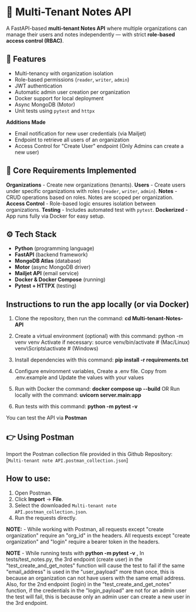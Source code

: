 # 📝 Multi-Tenant Notes API

A FastAPI-based **multi-tenant Notes API** where multiple organizations can manage their users and notes independently — with strict **role-based access control (RBAC)**.


## 🚀 Features
- Multi-tenancy with organization isolation
- Role-based permissions (`reader`, `writer`, `admin`)
- JWT authentication
- Automatic admin user creation per organization
- Docker support for local deployment
- Async MongoDB (Motor)
- Unit tests using `pytest` and `httpx`


**Additions Made**
- Email notification for new user credentials (via Mailjet)
- Endpoint to retrieve all users of an organization
- Access Control for "Create User" endpoint (Only Admins can create a new user)


## 🧠 Core Requirements Implemented
**Organizations** - Create new organizations (tenants). 
**Users** - Create users under specific organizations with roles (`reader`, `writer`, `admin`). 
**Notes** - CRUD operations based on roles. Notes are scoped per organization. 
**Access Control** - Role-based logic ensures isolation between organizations. 
**Testing** - Includes automated test with `pytest`. 
**Dockerized** - App runs fully via Docker for easy setup. 


## ⚙️ Tech Stack
- **Python** (programming language)
- **FastAPI** (backend framework)
- **MongoDB Atlas** (database)
- **Motor** (async MongoDB driver)
- **Mailjet API** (email service)
- **Docker & Docker Compose** (running)
- **Pytest + HTTPX** (testing)


## Instructions to run the app locally (or via Docker)
1. Clone the repository, then run the command:
    **cd Multi-tenant-Notes-API**

2. Create a virtual environment (optional) with this command:
    python -m venv venv
  Activate if necessary:
    source venv/bin/activate   # (Mac/Linux)
    venv\Scripts\activate      # (Windows)

3. Install dependencies with this command:
    **pip install -r requirements.txt**

4. Configure environment variables, Create a .env file.
    Copy from .env.example and Update the values with your values

5. Run with Docker the command:
    **docker compose up --build**
  OR Run locally with the command:
    **uvicorn server.main:app**

6. Run tests with this command:
    **python -m pytest -v**  


You can test the API via **Postman**
## 👉 Using Postman
Import the Postman collection file provided in this Github Repository:
[`Multi-tenant note API.postman_collection.json`]

## How to use:
1. Open Postman.
2. Click **Import** → **File**.
3. Select the downloaded `Multi-tenant note API.postman_collection.json`.
4. Run the requests directly.


**NOTE:** - While working with Postman, all requests except "create organization" require an "org_id" in the headers.
All requests except "create organization" and "login" require a bearer token in the headers. 

**NOTE** - While running tests with **python -m pytest -v** , In tests/test_notes.py,
the 3rd endpoint (create user) in the "test_create_and_get_notes" function will cause the test to fail if the same "email_address"
is used in the "user_payload" more than once, this is because an organization can not have users with the same email address.
Also, for the 2nd endpoint (login) in the "test_create_and_get_notes" function, if the credentials in the "login_payload" are not
for an admin user the test will fail, this is because only an admin user can create a new user in the 3rd endpoint.
